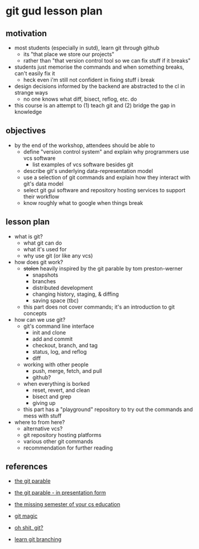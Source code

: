 # git gud lesson plan

## motivation

 - most students (especially in sutd), learn git through github
   - its "that place we store our projects"
   - rather than "that version control tool so we can fix stuff if it breaks"
 - students just memorise the commands and when something breaks, can't easily fix it
   - heck even i'm still not confident in fixing stuff i break
 - design decisions informed by the backend are abstracted to the cl in strange ways
   - no one knows what diff, bisect, reflog, etc. do
 - this course is an attempt to (1) teach git and (2) bridge the gap in knowledge

## objectives

 - by the end of the workshop, attendees should be able to
   - define "version control system" and explain why programmers use vcs software
     - list examples of vcs software besides git
   - describe git's underlying data-representation model
   - use a selection of git commands and explain how they interact with git's data model
   - select git gui software and repository hosting services to support their workflow
   - know roughly what to google when things break

## lesson plan

 - what is git?
   - what git can do
   - what it's used for
   - why use git (or like any vcs)
 - how does git work?
   - <s>stolen</s> heavily inspired by the git parable by tom preston-werner
     - snapshots
     - branches
     - distributed development
     - changing history, staging, & diffing
     - saving space (tbc)
   - this part does not cover commands; it's an introduction to git concepts
 - how can we use git?
   - git's command line interface
     - init and clone
     - add and commit
     - checkout, branch, and tag
     - status, log, and reflog
     - diff
   - working with other people
     - push, merge, fetch, and pull
     - github?
   - when everything is borked
     - reset, revert, and clean
     - bisect and grep
     - giving up
   - this part has a "playground" repository to try out the commands and mess with stuff
 - where to from here?
   - alternative vcs?
   - git repository hosting platforms
   - various other git commands
   - recommendation for further reading

## references

 - [the git parable](https://tom.preston-werner.com/2009/05/19/the-git-parable)
 - [the git parable - in presentation form](https://github.com/jherland/git_parable)
 - [the missing semester of your cs education](https://missing.csail.mit.edu/2020/version-control/)
 - [git magic](https://www-cs-students.stanford.edu/~blynn/gitmagic/pr01.html)
 - [oh shit, git?](https://ohshitgit.com/)

 - [learn git branching](https://learngitbranching.js.org/)

